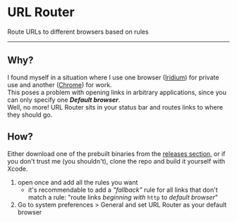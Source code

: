 # URL Router
Route URLs to different browsers based on rules

---

## Why?
I found myself in a situation where I use one browser ([Iridium]()) for private use and another ([Chrome]()) for work.		
This poses a problem with opening links in arbitrary applications, since you can only specify one **_Default browser_**.		
Well, no more! URL Router sits in your status bar and routes links to where they should go.

## How?
Either download one of the prebuilt binaries from the [releases section](), or if you don't trust me (you shouldn't), clone the repo and build it yourself with Xcode.	

1. open once and add all the rules you want
	- it's recommendable to add a *"fallback"* rule for all links that don't match a rule: "route links _beginning with_ `http` to *default browser*"
2. Go to system preferences > General and set URL Router as your default browser
